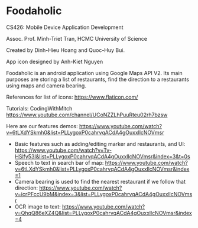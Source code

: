 # Foodaholic
CS426: Mobile Device Application Development

Assoc. Prof. Minh-Triet Tran, HCMC University of Science

Created by Dinh-Hieu Hoang and Quoc-Huy Bui.

App icon designed by Anh-Kiet Nguyen

Foodaholic is an android application using Google Maps API V2. Its main purposes are storing a list of restaurants, find the direction to a restaurants using maps and camera bearing.

References for list of icons:  https://www.flaticon.com/

Tutorials: CodingWithMitch https://www.youtube.com/channel/UCoNZZLhPuuRteu02rh7bzsw

Here are our features demos: https://www.youtube.com/watch?v=6tLXdYSkmh0&list=PLLygoxP0cahrvqACdA4gOuxxllcNOVmsr
+ Basic features such as adding/editing marker and restaurants, and UI: https://www.youtube.com/watch?v=Tv-HSlfy53I&list=PLLygoxP0cahrvqACdA4gOuxxllcNOVmsr&index=3&t=0s
+ Speech to text in search bar of map: https://www.youtube.com/watch?v=6tLXdYSkmh0&list=PLLygoxP0cahrvqACdA4gOuxxllcNOVmsr&index=1
+ Camera bearing is used to find the nearest restaurant if we follow that direction: https://www.youtube.com/watch?v=icrPFccU9bM&index=3&list=PLLygoxP0cahrvqACdA4gOuxxllcNOVmsr
+ OCR image to text: https://www.youtube.com/watch?v=QhqQ86eXZ4Q&list=PLLygoxP0cahrvqACdA4gOuxxllcNOVmsr&index=4
